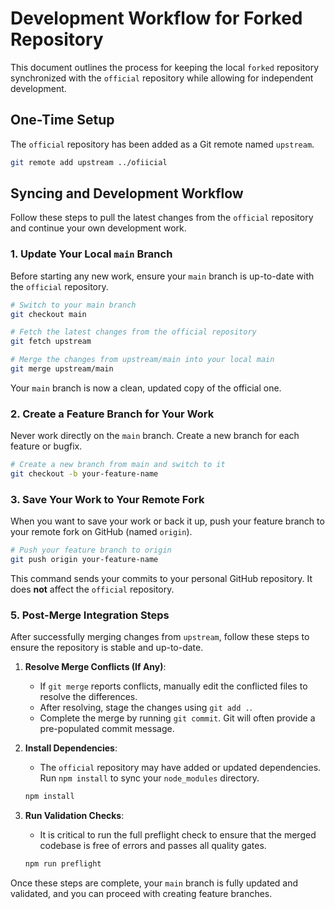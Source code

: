# Development Workflow for Forked Repository

This document outlines the process for keeping the local `forked` repository synchronized with the `official` repository while allowing for independent development.

## One-Time Setup

The `official` repository has been added as a Git remote named `upstream`.

```bash
git remote add upstream ../ofiicial
```

## Syncing and Development Workflow

Follow these steps to pull the latest changes from the `official` repository and continue your own development work.

### 1. Update Your Local `main` Branch

Before starting any new work, ensure your `main` branch is up-to-date with the `official` repository.

```bash
# Switch to your main branch
git checkout main

# Fetch the latest changes from the official repository
git fetch upstream

# Merge the changes from upstream/main into your local main
git merge upstream/main
```

Your `main` branch is now a clean, updated copy of the official one.

### 2. Create a Feature Branch for Your Work

Never work directly on the `main` branch. Create a new branch for each feature or bugfix.

```bash
# Create a new branch from main and switch to it
git checkout -b your-feature-name
```

### 3. Save Your Work to Your Remote Fork

When you want to save your work or back it up, push your feature branch to your remote fork on GitHub (named `origin`).

```bash
# Push your feature branch to origin
git push origin your-feature-name
```
This command sends your commits to your personal GitHub repository. It does **not** affect the `official` repository.

### 5. Post-Merge Integration Steps

After successfully merging changes from `upstream`, follow these steps to ensure the repository is stable and up-to-date.

1.  **Resolve Merge Conflicts (If Any)**:
    - If `git merge` reports conflicts, manually edit the conflicted files to resolve the differences.
    - After resolving, stage the changes using `git add .`.
    - Complete the merge by running `git commit`. Git will often provide a pre-populated commit message.

2.  **Install Dependencies**:
    - The `official` repository may have added or updated dependencies. Run `npm install` to sync your `node_modules` directory.
    ```bash
    npm install
    ```

3.  **Run Validation Checks**:
    - It is critical to run the full preflight check to ensure that the merged codebase is free of errors and passes all quality gates.
    ```bash
    npm run preflight
    ```

Once these steps are complete, your `main` branch is fully updated and validated, and you can proceed with creating feature branches.
